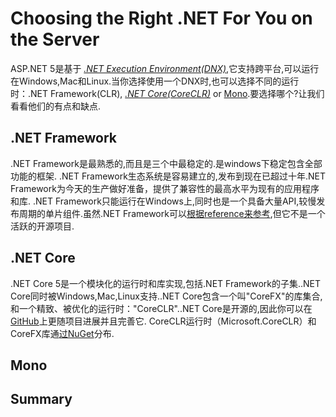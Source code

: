 # Choosing the Right .NET For You on the Server
ASP.NET 5是基于 *[.NET Execution Environment(DNX)](https://public.readthedocs.com/aspnet-aspnet/en/latest/dnx/overview.html)*,它支持跨平台,可以运行在Windows,Mac和Linux.当你选择使用一个DNX时,也可以选择不同的运行时：.NET Framework(CLR), *[.NET Core(CoreCLR)](https://public.readthedocs.com/aspnet-aspnet/en/latest/conceptual-overview/dotnetcore.html)* or [Mono](http://mono-project.com/).要选择哪个?让我们看看他们的有点和缺点.

## .NET Framework
.NET Framework是最熟悉的,而且是三个中最稳定的.是windows下稳定包含全部功能的框架. .NET Framework生态系统是容易建立的,发布到现在已超过十年.NET Framework为今天的生产做好准备，提供了兼容性的最高水平为现有的应用程序和库.
.NET Framework只能运行在Windows上,同时也是一个具备大量API,较慢发布周期的单片组件.虽然.NET Framework可以[根据reference来参考](http://referencesource.microsoft.com/),但它不是一个活跃的开源项目.
## .NET Core
.NET Core 5是一个模块化的运行时和库实现,包括.NET Framework的子集..NET Core同时被Windows,Mac,Linux支持..NET Core包含一个叫"CoreFX"的库集合,和一个精致、被优化的运行时："CoreCLR"..NET Core是开源的,因此你可以在[GitHub](https://github.com/dotnet)上更随项目进展并且完善它.
CoreCLR运行时（Microsoft.CoreCLR）和CoreFX库通[过NuGet](https://www.nuget.org/)分布.
## Mono
## Summary
